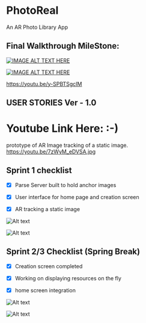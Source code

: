 # PhotoReal
An AR Photo Library App

## Final Walkthrough MileStone:

[![IMAGE ALT TEXT HERE](https://github.com/turboultralarge/PhotoReal/blob/master/PhotoReal%20Icon%20v3.png)](https://www.youtube.com/watch?v=https://youtu.be/y-SPBTSgcIM)

[![IMAGE ALT TEXT HERE](https://img.youtube.com/vi/https://youtu.be/y-SPBTSgcIM/0.jpg)](https://www.youtube.com/watch?v=https://youtu.be/y-SPBTSgcIM)


https://youtu.be/y-SPBTSgcIM

## USER STORIES Ver - 1.0


# Youtube Link Here: :-)

prototype of AR Image tracking of a static image.
https://youtu.be/7zWyM_eDVSA.jpg



## Sprint 1 checklist 

 - [x] Parse Server built to hold anchor images

 - [x] User interface for home page and creation screen

 - [x] AR tracking a static image
 
  ![Alt text](https://github.com/turboultralarge/PhotoReal/blob/master/Screen%20Shot%202019-04-26%20at%208.23.03%20PM.png "Completed prototype screens")
  
   ![Alt text](https://github.com/turboultralarge/PhotoReal/blob/master/IMG_1755-2.jpg "Completed prototype screens")

## Sprint 2/3 Checklist (Spring Break)

 - [x] Creation screen completed
 
 - [x] Working on displaying resources on the fly
  
 - [x] home screen integration
 
 ![Alt text](https://github.com/turboultralarge/PhotoReal/blob/master/Screen%20Shot%202019-04-25%20at%204.13.57%20PM.png "TableView for Library")
 
 ![Alt text](https://github.com/turboultralarge/PhotoReal/blob/master/Screen%20Shot%202019-04-25%20at%204.13.46%20PM.png "Completed prototype screens")

